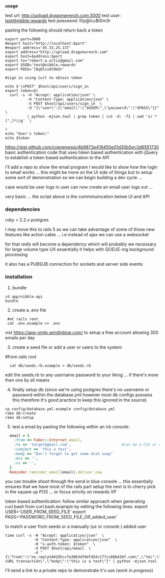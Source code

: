 ###

**usage**

test _url_: http://upload.dragonwrench.com:3000
test _user_: test@nibble.rewards
test _password_: l0y@lcu$t0m3r


pasting the following should return back a token
```curl
export port=3000
#export host="http://localhost:$port"
#export address='45.33.25.137'
export address="http://upload.dragonwrench.com"
export host=$address:$port
export to="robert.a.ortiz@gmail.com"
export USER='test@nibble.rewards'
export PASS='l0y@lcu$t0m3r'

#sign in using Curl to obtain token

echo $'\nPOST' $host/api/users/sign_in
export token=$(
  curl -s -H "Accept: application/json" \
          -H "Content-Type: application/json" \
          -X POST $host/api/users/sign_in  \
          -d "{\"user\":{\"email\":\"$USER\",\"password\":\"$PASS\"}}"  \
          | python -mjson.tool | grep token | cut -d: -f2 | sed 's/ *[",]*//g'  \

)
echo "User's token:"
echo $token

```





https://gist.github.com/copremesis/4b9873e418450e01d30b5ec3d6551730
basic authentication code that uses token based authentication with jQuery to establish
a token based authentication to the API

I'll add a repo to show the email program
I would like to show how the login to email works ... 
this might be more on the UI side of things but to setup some sort of 
demonstration so we can begin building a dev cycle ... 

case would be user logs in 
user can now create an email 
user logs out ... 

very basic ... the script above is the commmuincation betwe UI and API


### dependencies

ruby > 2.2.x
postgres

I may move this to rails 5 as we can take advantage of some of those
new features like action cable ... i.e instead of ajax we can use a websocket

for that _redis_ will become a dependency which 
will probably we necessary for large volume type UX
essentially it helps with QUEUE-ing background processing

it also has a PUBSUB connection for sockets and server side events


### installation
1. bundle 

```
cd app/nibble-api 
bundle 
```

2. create a .env file

```
 #at rails root 
 cat .env.example >> .env 
```

vist https://app-smtp.sendinblue.com/ to setup a free account allowing 300 emails per day 


3. create a seed file or add a user or users to the system

 #from rails root

``` 
  cat db/seeds.rb.example > db/seeds.rb
```
edit the seeds.rb to any username password to your liking ... if there's more than one by all means

4. finally setup db
(since we're using postgres there's no username or password within the database.yml
 however most db configs possess this therefore it's good practice to keep this
 ignored in the source)

```
cp config/database.yml.example config/database.yml 
rake db:create
rake db:setup
```

5. test a email by pasting the following within an irb console:

```ruby
  email = {
    :from => Faker::Internet.email,                                               
    :to => 'target@gmail.com',                       #can be a CSV or emails
    :subject => 'this a test',                                                    
    :body => "Don't forget to get some dish soap"                                 
    :bcc => '',                                                                   
    :cc => '',                                                                    
  }
  Reminder.reminder_email(email).deliver_now
```

you can trouble shoot through the send in blue console ... this essentially ensures that we have most of the rails part setup
the next is to cherry pick in the square up POS ... or focus strictly on rewards XP

token based authentication:
follow similar approach when generating curl.bash from curl.bash.example by editing the following lines:
export USER='USER_FROM_SEED_FILE'
export PASS='PASSWORD_FROM_SEED_FILE_OR_added_user'

to match a user from seeds or a manually (ux or console ) added user

```curl
time curl -s -H "Accept: application/json"  \
             -H "Content-Type: application/json"  \
             -H "x-auth-token: $token"  \
             -X POST $host/api/email  \
             -d "{\"from\":\"no_reply%40195ccfa3063df0dfd5dc177cc68b42bf.com\",\"to\":\"$to\",\"cc\":\"\",\"bcc\":\"\",\"subject\":\"testing cURL transaction\",\"body\":\"this is a test\"}" | python -mjson.tool
```


I'll send a link to a private repo to demonstrate it's use (_work in progress_)

